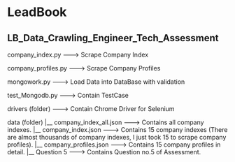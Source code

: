 # LeadBook
## LB_Data_Crawling_Engineer_Tech_Assessment

company_index.py ---> Scrape Company Index

company_profiles.py ---> Scrape Company Profiles

mongowork.py ---> Load Data into DataBase with validation

test_Mongodb.py ---> Contain TestCase

drivers (folder) ---> Contain Chrome Driver for Selenium

data (folder)
  |__ company_index_all.json ---> Contains all company indexes.
  |__ company_index.json ---> Contains 15 company indexes (There are almost thousands of company indexes, I just took 15 to scrape company profiles).
  |__ company_profiles.json ---> Contains 15 company profiles in detail.
  |__ Question 5 ---> Contains Question no.5 of Assessment.
  
